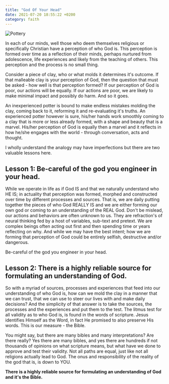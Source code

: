 ```yaml
---
title: "God Of Your Head"
date: 2021-07-20 18:55:22 +0200
category: faith
---
```


![Pottery](/images/pottery.jpg)

In each of our minds, well those who deem themselves religious or specifically Christian have a perception of who God is. This perception is formed over time as a reflection of their minds, perhaps nurtured from adolescence, life experiences and likely from the teaching of others. This perception and the process is no small thing.

Consider a piece of clay, who or what molds it determines it's outcome. If that malleable clay is your perception of God, then the question that must be asked - how well is that perception formed? If our perception of God is poor, our actions will be equally. If our actions are poor, we are likely to make minimal impact and possibly do harm. And so it goes.

An inexperienced potter is bound to make endless mistakes molding the clay, coming back to it, reforming it and re-evaluating it's truths. An experienced potter however is sure, his/her hands work smoothly coming to a clay that is more or less already formed, with a shape and beauty that is a marvel. His/her perception of God is equally then a marvel and it reflects in how he/she engages with the world - through conversation, acts and thought.

I wholly understand the analogy may have imperfections but there are two valuable lessons here.

## Lesson 1: Be-careful of the god you engineer in your head.

While we operate in life as if God IS and that we naturally understand who HE IS; in actuality that perception was formed, morphed and constructed over time by different processes and sources. That is, we are daily putting together the pieces of who God REALLY IS and we are either forming our own god or coming to an understanding of the REAL God. Don't be mislead, our actions and behaviors are often unknown to us. They are refraction's of neural thinking fed by a host of variables, sub-text and pretext. We are complex beings often acting out first and then spending time or years reflecting on why. And while we may have the best intent; how we are forming that perception of God could be entirely selfish, destructive and/or dangerous.

Be-careful of the god you engineer in your head.

## Lesson 2: There is a highly reliable source for formulating an understanding of God.

So with a myriad of sources, processes and experiences that feed into our understanding of who God is, how can we mold the clay in a manner that we can trust, that we can use to steer our lives with and make daily decisions? And the simplicity of that answer is to take the sources, the processes and the experiences and put them to the test. The litmus test for all validity as to who God is, is found in the words of scripture. Jesus identifies Himself as the Word, in fact He promised to also preserve His words. This is our measure - the Bible.

You might say, but there are many bibles and many interpretations? Are there really? Yes there are many bibles, and yes there are hundreds if not thousands of opinions on what scripture means, but what have we done to approve and test their validity. Not all paths are equal, just like not all religions actually lead to God. The onus and responsibility of the reality of the god that is, is down to YOU.

**There is a highly reliable source for formulating an understanding of God and it's the Bible.**
